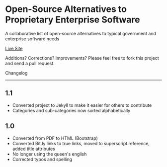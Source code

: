 Open-Source Alternatives to Proprietary Enterprise Software
===========================================================

A collaborative list of open-source alternatives to typical government and enterprise software needs

[Live Site](http://benbalter.github.com/open-source-alternatives/)

Additions? Corrections? Improvements? Please feel free to fork this project and send a pull request.

Changelog
_________

## 1.1 ##
* Converted project to Jekyll to make it easier for others to contribute
* Categories and sub-categories now sorted alphabetically

## 1.0 ##

* Converted from PDF to HTML (Bootstrap)
* Converted Bit.ly links to true links, moved to superscript reference, added title attributes
* No longer using the queen's english
* Corrected typos and spelling